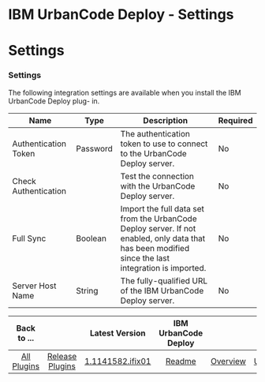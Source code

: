
IBM UrbanCode Deploy - Settings
===============================

# Settings


### Settings




The following integration settings are available when you install the IBM UrbanCode Deploy plug-
in.


| Name | Type | Description | Required |
| --- | --- | --- | --- |
| Authentication Token | Password | The authentication token to use to connect to the UrbanCode Deploy server. | No |
| Check Authentication |  | Test the connection with the UrbanCode Deploy server. | No |
| Full Sync | Boolean | Import the full data set from the UrbanCode Deploy server. If not enabled, only data that has been modified since the last integration is imported. | No |
| Server Host Name | String | The fully-qualified URL of the IBM UrbanCode Deploy server. | No |



|Back to ...||Latest Version|IBM UrbanCode Deploy |||
| :---: | :---: | :---: | :---: | :---: | :---: |
|[All Plugins](../../index.md)|[Release Plugins](../README.md)|[1.1141582.ifix01](https://github.com/UrbanCode/IBM-UCR-PLUGINS/blob/main/files/ucr-plugin-deploy/ucr-plugin-deploy-1.1141582.ifix01.zip)|[Readme](README.md)|[Overview](overview.md)|[Usage](usage.md)|
